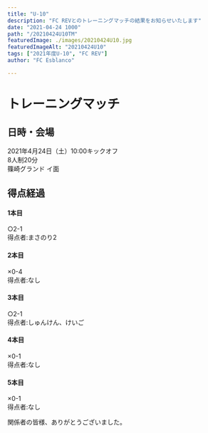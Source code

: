 ```yaml
---
title: "U-10"
description: "FC REVとのトレーニングマッチの結果をお知らせいたします"
date: "2021-04-24 1000"
path: "/20210424U10TM"
featuredImage: ./images/20210424U10.jpg
featuredImageAlt: "20210424U10"
tags: ["2021年度U-10", "FC REV"]
author: "FC Esblanco"

---
```



# トレーニングマッチ

## 日時・会場

2021年4月24日（土）10:00キックオフ  
8人制20分  
篠崎グランド イ面

## 得点経過

#### 1本目
○2-1  
得点者:まさのり2

#### 2本目
×0-4  
得点者:なし

#### 3本目
○2-1  
得点者:しゅんけん、けいご

#### 4本目
×0-1    
得点者:なし

#### 5本目
×0-1  
得点者:なし



関係者の皆様、ありがとうございました。
